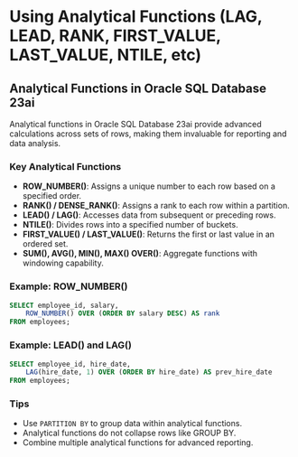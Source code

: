 # Using Analytical Functions (LAG, LEAD, RANK, FIRST_VALUE, LAST_VALUE, NTILE, etc)

## Analytical Functions in Oracle SQL Database 23ai

Analytical functions in Oracle SQL Database 23ai provide advanced calculations across sets of rows, making them invaluable for reporting and data analysis.

### Key Analytical Functions
- **ROW_NUMBER()**: Assigns a unique number to each row based on a specified order.
- **RANK() / DENSE_RANK()**: Assigns a rank to each row within a partition.
- **LEAD() / LAG()**: Accesses data from subsequent or preceding rows.
- **NTILE()**: Divides rows into a specified number of buckets.
- **FIRST_VALUE() / LAST_VALUE()**: Returns the first or last value in an ordered set.
- **SUM(), AVG(), MIN(), MAX() OVER()**: Aggregate functions with windowing capability.

### Example: ROW_NUMBER()
```sql
SELECT employee_id, salary,
	ROW_NUMBER() OVER (ORDER BY salary DESC) AS rank
FROM employees;
```

### Example: LEAD() and LAG()
```sql
SELECT employee_id, hire_date,
	LAG(hire_date, 1) OVER (ORDER BY hire_date) AS prev_hire_date
FROM employees;
```

### Tips
- Use `PARTITION BY` to group data within analytical functions.
- Analytical functions do not collapse rows like GROUP BY.
- Combine multiple analytical functions for advanced reporting.

